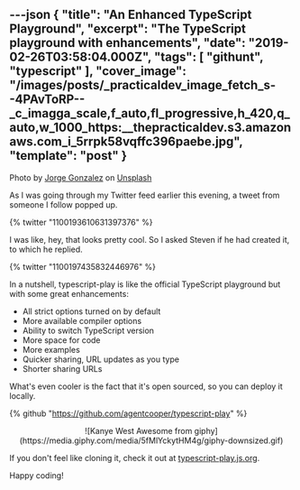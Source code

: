 ---json
{
  "title": "An Enhanced TypeScript Playground",
  "excerpt": "The TypeScript playground with enhancements",
  "date": "2019-02-26T03:58:04.000Z",
  "tags": [
    "githunt",
    "typescript"
  ],
  "cover_image": "/images/posts/_practicaldev_image_fetch_s--4PAvToRP--_c_imagga_scale,f_auto,fl_progressive,h_420,q_auto,w_1000_https:__thepracticaldev.s3.amazonaws.com_i_5rrpk58vqffc396paebe.jpg",
  "template": "post"
}
---
Photo by [Jorge Gonzalez](https://unsplash.com/photos/XGG12wqCkk8?utm_source=unsplash&utm_medium=referral&utm_content=creditCopyText) on [Unsplash](https://unsplash.com/search/photos/playground?utm_source=unsplash&utm_medium=referral&utm_content=creditCopyText)

As I was going through my Twitter feed earlier this evening, a tweet from someone I follow popped up.

{% twitter "1100193610631397376" %}

I was like, hey, that looks pretty cool. So I asked Steven if he had created it, to which he replied.

{% twitter "1100197435832446976" %}

In a nutshell, typescript-play is like the official TypeScript playground but with some great enhancements:

* All strict options turned on by default
* More available compiler options
* Ability to switch TypeScript version
* More space for code
* More examples
* Quicker sharing, URL updates as you type
* Shorter sharing URLs

What's even cooler is the fact that it's open sourced, so you can deploy it locally.

{% github "https://github.com/agentcooper/typescript-play" %}

<center>![Kanye West Awesome from giphy](https://media.giphy.com/media/5fMlYckytHM4g/giphy-downsized.gif)</center>
 
If you don't feel like cloning it, check it out at [typescript-play.js.org](https://typescript-play.js.org).

Happy coding!
